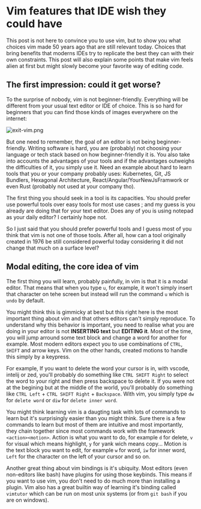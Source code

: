 # Vim features that IDE wish they could have

This post is not here to convince you to use vim, but to show you what choices vim made 50 years ago that are still relevant today. Choices that bring benefits that moderns IDEs try to replicate the best they can with their own constraints. This post will also explain some points that make vim feels alien at first but might slowly become your favorite way of editing code.

## The first impression: could it get worse?

To the surprise of nobody, vim is not beginner-friendly. Everything will be different from your usual text editor or IDE of choice. This is so hard for beginners that you can find those kinds of images everywhere on the internet:

![exit-vim.png](./exit-vim.png)

But one need to remember, the goal of an editor is not being beginner-friendly. Writing software is hard, you are (probably) not choosing your language or tech stack based on how beginner-friendly it is. You also take into accounts the advantages of your tools and if the advantages outweighs the difficulties of it, you simply use it. Need an example about hard to learn tools that you or your company probably uses: Kubernetes, Git, JS Bundlers, Hexagonal Architecture, React/Angular/YourNewJsFramwork or even Rust (probably not used at your company tho).

The first thing you should seek in a tool is its capacities. You should prefer use powerful tools over easy tools for most use cases ; and my guess is you already are doing that for your text editor. Does any of you is using notepad as your daily editor? I certainly hope not.

So I just said that you should prefer powerful tools and I guess most of you think that vim is not one of those tools. After all, how can a tool originally created in 1976 be still considered powerful today considering it did not change that much on a surface level?

## Modal editing, the core idea of vim

The first thing you will learn, probably painfully, in vim is that it is a modal editor. That means that when you type `u`, for example, it won't simply insert that character on tehe screen but instead will run the command `u` which is `undo` by default.

You might think this is gimmicky at best but this right here is the most important thing about vim and that others editors can't simply reproduce. To understand why this behavior is important, you need to realise what you are doing in your editor is not **INSERTING text** but **EDITING it**. Most of the time, you will jump arround some text block and change a word for another for example. Most modern editors expect you to use combinations of `CTRL`, `SHIFT` and arrow keys. Vim on the other hands, created motions to handle this simply by a keypress.

For example, If you want to delete the word your cursor is in, with vscode, intelij or zed, you'll probably do something like `CTRL SHIFT Right` to select the word to your right and then press backspace to delete it. If you were not at the begining but at the middle of the world, you'll probably do something like `CTRL Left` + `CTRL SHIFT Right` + `Backspace`. With vim, you simply type `dw` for `delete word` or `diw` for `delete inner word`.

You might think learning vim is a daugting task with lots of commands to learn but it's surprisingly easier than you might think. Sure there is a few commands to learn but most of them are intuitive and most importantly, they chain together since most commands work with the framework `<action><motion>`. Action is what you want to do, for example `d` for delete, `v` for visual which means highlight, `y` for yank wich means copy... Motion is the text block you want to edit, for example `w` for word, `iw` for inner word, `Left` for the character on the left of your cursor and so on.

Another great thing about vim bindings is it's ubiquity. Most editors (even non-editors like bash) have plugins for using those keybinds. This means if you want to use vim, you don't need to do much more than installing a plugin. Vim also has a great builtin way of learning it's binding called `vimtutor` which can be run on most unix systems (or from `git bash` if you are on windows).

<!-- vim: wrap -->

